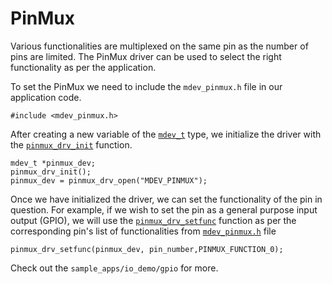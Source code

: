 # PinMux


Various functionalities are multiplexed on the same pin as the number of pins are limited. The PinMux driver can be used to select the right functionality as per the application.

To set the PinMux we need to include the `mdev_pinmux.h` file in our application code.
```
#include <mdev_pinmux.h>
```

After creating a new variable of the [`mdev_t`](http://marvell-iot.github.io/aws_starter_sdk/struct__mdev__t.html) type, we initialize the driver with the [`pinmux_drv_init`](http://marvell-iot.github.io/aws_starter_sdk/mdev__pinmux_8h.html#a2e2011653aaa3c2fd24d44b9c210a15e) function.


```
mdev_t *pinmux_dev;
pinmux_drv_init();
pinmux_dev = pinmux_drv_open("MDEV_PINMUX");

```

Once we have initialized the driver, we can set the functionality of the pin in question. For example, if we wish to set the pin as a general purpose input output (GPIO), we will use the [`pinmux_drv_setfunc`](http://marvell-iot.github.io/aws_starter_sdk/mdev__pinmux_8h.html#a1d9f975a84ef85bb1509a52b6ced7321) function as per the corresponding pin's list of functionalities from [`mdev_pinmux.h`](https://github.com/marvell-iot/ez-connect-lite/blob/master/sdk/src/incl/sdk/drivers/mw300/mw300_pinmux.h) file


```
pinmux_drv_setfunc(pinmux_dev, pin_number,PINMUX_FUNCTION_0);

```

Check out the `sample_apps/io_demo/gpio` for more.



